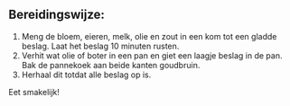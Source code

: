 ## Bereidingswijze:

1. Meng de bloem, eieren, melk, olie en zout in een kom tot een gladde beslag. Laat het beslag 10 minuten rusten.
2. Verhit wat olie of boter in een pan en giet een laagje beslag in de pan. Bak de pannekoek aan beide kanten goudbruin.
3. Herhaal dit totdat alle beslag op is.

Eet smakelijk!